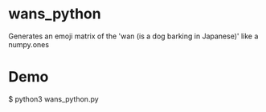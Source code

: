 # wans_python
Generates an emoji matrix of the 'wan (is a dog barking in Japanese)' like a numpy.ones

# Demo
$ python3 wans_python.py

